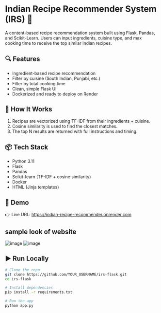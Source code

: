 # Indian Recipe Recommender System (IRS) 🍲

A content-based recipe recommendation system built using Flask, Pandas, and Scikit-Learn. Users can input ingredients, cuisine type, and max cooking time to receive the top similar Indian recipes.

## 🔍 Features
- Ingredient-based recipe recommendation
- Filter by cuisine (South Indian, Punjabi, etc.)
- Filter by total cooking time
- Clean, simple Flask UI
- Dockerized and ready to deploy on Render

## 🚀 How It Works
1. Recipes are vectorized using TF-IDF from their ingredients + cuisine.
2. Cosine similarity is used to find the closest matches.
3. The top N results are returned with full instructions and timing.

## 📦 Tech Stack
- Python 3.11
- Flask
- Pandas
- Scikit-learn (TF-IDF + cosine similarity)
- Docker
- HTML (Jinja templates)

## 🚀 Demo

👉 Live URL: https://indian-recipe-recommender.onrender.com

## sample look of website
![image](https://github.com/user-attachments/assets/fb722606-a612-4e60-ac62-49480af9f2d9)
![image](https://github.com/user-attachments/assets/ddfec982-1c43-4bba-a302-20aaaad38ca1)

## ▶️ Run Locally

```bash
# Clone the repo
git clone https://github.com/YOUR_USERNAME/irs-flask.git
cd irs-flask

# Install dependencies
pip install -r requirements.txt

# Run the app
python app.py


